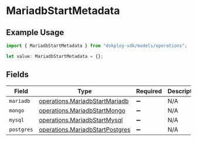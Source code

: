 # MariadbStartMetadata

## Example Usage

```typescript
import { MariadbStartMetadata } from "dokploy-sdk/models/operations";

let value: MariadbStartMetadata = {};
```

## Fields

| Field                                                                              | Type                                                                               | Required                                                                           | Description                                                                        |
| ---------------------------------------------------------------------------------- | ---------------------------------------------------------------------------------- | ---------------------------------------------------------------------------------- | ---------------------------------------------------------------------------------- |
| `mariadb`                                                                          | [operations.MariadbStartMariadb](../../models/operations/mariadbstartmariadb.md)   | :heavy_minus_sign:                                                                 | N/A                                                                                |
| `mongo`                                                                            | [operations.MariadbStartMongo](../../models/operations/mariadbstartmongo.md)       | :heavy_minus_sign:                                                                 | N/A                                                                                |
| `mysql`                                                                            | [operations.MariadbStartMysql](../../models/operations/mariadbstartmysql.md)       | :heavy_minus_sign:                                                                 | N/A                                                                                |
| `postgres`                                                                         | [operations.MariadbStartPostgres](../../models/operations/mariadbstartpostgres.md) | :heavy_minus_sign:                                                                 | N/A                                                                                |